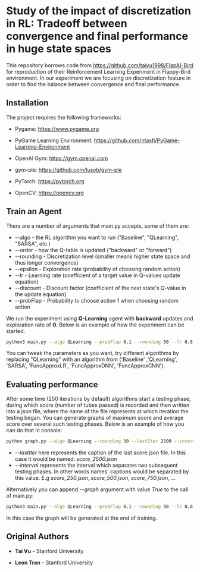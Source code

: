 # Study of the impact of discretization in RL: Tradeoff between convergence and final performance in huge state spaces

This repository borrows code from https://github.com/taivu1998/FlapAI-Bird for reproduction of their Reinforcement Learning Experiment in Flappy-Bird environment. In our experiment we are focusing on discretization feature in order to find the balance between convergence and final performance.

## Installation

The project requires the following frameworks:

- Pygame: https://www.pygame.org

- PyGame Learning Environment: https://github.com/ntasfi/PyGame-Learning-Environment

- OpenAI Gym: https://gym.openai.com

- gym-ple: https://github.com/lusob/gym-ple

- PyTorch: https://pytorch.org

- OpenCV: https://opencv.org

## Train an Agent

There are a number of arguments that main.py accepts, some of them are:

* --algo - the RL algorithm you want to run ("Baseline", "QLearning", "SARSA", etc.)
* --order - how the Q-table is updated ("backward" or "forward")
* --rounding - Discretization level (smaller means higher state space and thus longer convergence)
* --epsilon - Exploration rate (probability of choosing random action)
* --lr - Learning rate (coefficient of a target value in Q-values update equation)
* --discount - Discount factor (coefficient of the next state's Q-value in the update equation)
* --probFlap - Probability to choose action 1 when choosing random action

We run the experiment using **Q-Learning** agent with **backward** updates and exploration rate of **0**. Below is an example of how the experiment can be started.

```bash
python3 main.py --algo QLearning --probFlap 0.1 --rounding 50 --lr 0.8 --order backward --epsilon 0
```

You can tweak the parameters as you want, try different algorithms by replacing "QLearning" with an algorithm from ('Baseline' ,'QLearning', 'SARSA', 'FuncApproxLR', 'FuncApproxDNN', 'FuncApproxCNN').

## Evaluating performance

After some time (250 iterations by default) algorithms start a testing phase, during which score (number of tubes passed) is recorded and then written into a json file, where the name of the file represents at which iteration the testing began. You can generate graphs of maximum score and average score over several such testing phases. Below is an example of how you can do that in console:

```bash
python graph.py --algo QLearning --rounding 50 --lastIter 2500 --interval 250
```

* *--lastIter* here represents the caption of the last score.json file. In this case it would be named: *score_2500.json*
* *--interval* represents the interval which separates two subsequent testing phases. In other words names' captions would be separated by this value. E.g *score_250.json*, *score_500.json*, *score_750.json*, ...

Alternatively you can append *--graph* argument with value *True* to the call of main.py:

```bash
python3 main.py --algo QLearning --probFlap 0.1 --rounding 50 --lr 0.8 --order backward --epsilon 0
```

In this case the graph will be generated at the end of training.
## Original Authors

* **Tai Vu** - Stanford University

* **Leon Tran** - Stanford University
